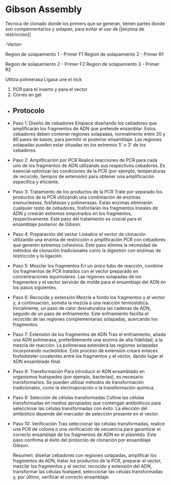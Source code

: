 # Gibson Assembly
Tecnica de clonado donde los primers que se generan, tienen partes donde son complementarios y solapan, para evitar el uso de [[enzima de restriccion]]

-Vector- 

Region de solapamiento 1 - Primer F1
Region de solapamiento 2 - Primer R1

Region de solapamiento 2 - Primer F2
Region de solapamiento 3 - Primer R2

Utiliza polimerasa 
Ligasa une el nick

1. PCR para el inserto y para el vector
2. Corres en gel
- ## Protocolo
- Paso 1: Diseño de cebadores
  Empiece diseñando los cebadores que amplificarán los fragmentos de ADN que pretende ensamblar. Estos cebadores deben contener regiones solapadas, normalmente entre 20 y 80 pares de bases, para permitir el posterior ensamblaje. Las regiones solapadas pueden estar situadas en los extremos 5' o 3' de los cebadores.
- Paso 2: Amplificación por PCR
  Realice reacciones de PCR para cada uno de los fragmentos de ADN utilizando sus respectivos cebadores. Es esencial optimizar las condiciones de la PCR (por ejemplo, temperaturas de recocido, tiempos de extensión) para obtener una amplificación específica y eficiente.
- Paso 3: Tratamiento de los productos de la PCR
  Trate por separado los productos de la PCR utilizando una combinación de enzimas exonucleasas, fosfatasas y polimerasas. Estas enzimas eliminarán cualquier resto de cebadores, fosforilarán los fragmentos lineales de ADN y crearán extremos empotrados en los fragmentos, respectivamente. Este paso del tratamiento es crucial para el ensamblaje posterior de Gibson.
- Paso 4: Preparación del vector
  Linealice el vector de clonación utilizando una enzima de restricción o amplificación PCR con cebadores que generen extremos cohesivos. Este paso elimina la necesidad de métodos de clonación tradicionales como la digestión con enzimas de restricción y la ligación.
- Paso 5: Mezclar los fragmentos
  En un único tubo de reacción, combine los fragmentos de PCR tratados con el vector preparado en concentraciones equimolares. Las regiones solapadas de los fragmentos y el vector servirán de molde para el ensamblaje del ADN en los pasos siguientes.
- Paso 6: Recocido y extensión
  Mezcle a fondo los fragmentos y el vector y, a continuación, someta la mezcla a una reacción termostática. Inicialmente, un paso de calor desnaturaliza las cadenas de ADN, seguido de un paso de enfriamiento. Este enfriamiento facilita el recocido de las regiones complementarias solapadas, acercando los fragmentos.
- Paso 7: Extensión de los fragmentos de ADN
  Tras el enfriamiento, añada una ADN polimerasa, preferiblemente una enzima de alta fidelidad, a la mezcla de reacción. La polimerasa extenderá las regiones solapadas incorporando nucleótidos. Este proceso de extensión creará enlaces fosfodiéster covalentes entre los fragmentos y el vector, dando lugar al ADN ensamblado final.
- Paso 8: Transformación
  Para introducir el ADN ensamblado en organismos huéspedes (por ejemplo, bacterias), es necesario transformarlos. Se pueden utilizar métodos de transformación tradicionales, como la electroporación o la transformación química.
- Paso 9: Selección de células transformadas
  Cultive las células transformadas en medios apropiados que contengan antibióticos para seleccionar las células transformadas con éxito. La elección del antibiótico depende del marcador de selección presente en el vector.
- Paso 10: Verificación
  Tras seleccionar las células transformadas, realice una PCR de colonia o una verificación de secuencia para garantizar el correcto ensamblaje de los fragmentos de ADN en el plásmido. Este paso confirma el éxito del protocolo de clonación por ensamblaje Gibson.
  
  
  Resumen:
  diseñar cebadores con regiones solapadas, amplificar los fragmentos de ADN, tratar los productos de la PCR, preparar el vector, mezclar los fragmentos y el vector, recocido y extensión del ADN, transformar las células huésped, seleccionar las células transformadas y, por último, verificar el correcto ensamblaje.